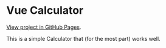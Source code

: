 # Vue Calculator
[View project in GitHub Pages](https://joshpickardme.github.io/Vue-Calculator/).

This is a simple Calculator that (for the most part) works well.
